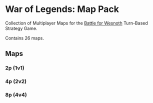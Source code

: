 # War of Legends: Map Pack

Collection of Multiplayer Maps for the [Battle for Wesnoth](https://www.wesnoth.org/) Turn-Based Strategy Game.

Contains 26 maps.

## Maps

### 2p (1v1)

### 4p (2v2)

### 8p (4v4)
